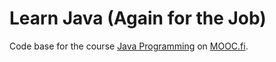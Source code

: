 # Learn Java (Again for the Job)

Code base for the course [Java Programming](https://java-programming.mooc.fi) on [MOOC.fi](https://www.mooc.fi).


